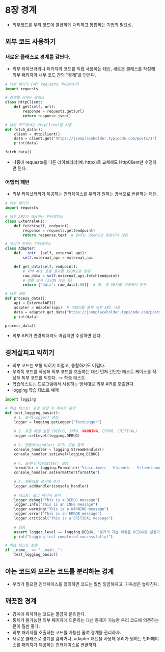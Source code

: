 # 8장 경계 
- 외부코드를 우리 코드에 깔끔하게 처리하고 통합하는 기법의 필요성.

## 외부 코드 사용하기 
### 새로운 클래스로 경계를 감싼다. 
- 외부 라이브러리나 패키지의 코드를 직접 사용하는 대신, 새로운 클래스를 작성해 외부 패키지와 내부 코드 간의 "경계"를 만든다.
```python
# 외부 패키지 (예: requests 라이브러리)
import requests

# 경계를 감싸는 클래스
class HttpClient:
    def get(self, url):
        response = requests.get(url)
        return response.json()

# 내부 코드에서는 HttpClient를 사용
def fetch_data():
    client = HttpClient()
    data = client.get("https://jsonplaceholder.typicode.com/posts/1")
    print(data)

fetch_data()
```
- 나중에 requests를 다른 라이브러리(예: httpx)로 교체해도 HttpClient만 수정하면 된다.

### 어댑터 패턴
- 외부 라이브러리가 제공하는 인터페이스를 우리가 원하는 방식으로 변환하는 패턴.
```python
# 외부 패키지
import requests

# 외부 API가 제공하는 인터페이스
class ExternalAPI:
    def fetch(self, endpoint):
        response = requests.get(endpoint)
        return response.text  # 원래는 JSON으로 반환되지 않음

# 우리가 원하는 인터페이스
class Adapter:
    def __init__(self, external_api):
        self.external_api = external_api

    def get_data(self, endpoint):
        # 외부 API 호출 결과를 JSON으로 변환
        raw_data = self.external_api.fetch(endpoint)
        # 변환 로직 (JSON 파싱 등)
        return {"data": raw_data[:50]}  # 예: 첫 50자를 가공해서 반환

# 내부 코드
def process_data():
    api = ExternalAPI()
    adapter = Adapter(api)  # 어댑터를 통해 외부 API 사용
    data = adapter.get_data("https://jsonplaceholder.typicode.com/posts/1")
    print(data)

process_data()
```
- 외부 API가 변경되더라도 어댑터만 수정하면 된다.
  
## 경계살피고 익히기 
- 외부 코드는 보통 익히기 어렵고, 통합하기도 어렵다.
- 우리쪽 코드를 작성해 외부 코드를 호출하는 대신 먼저 간단한 테스트 케이스를 작성해 외부 코드를 익힌다. -> 학습 테스트
- 학습테스트는 프로그램에서 사용하는 방식대로 외부 API를 호출한다.
- logging 학습 테스트 예제
```python
import logging

# 학습 테스트: 로깅 설정 및 메시지 출력
def test_logging_basic():
    # 1. 로거(logger) 생성
    logger = logging.getLogger("TestLogger")
    
    # 2. 로깅 레벨 설정 (DEBUG, INFO, WARNING, ERROR, CRITICAL)
    logger.setLevel(logging.DEBUG)
    
    # 3. 핸들러(handler) 추가: 콘솔 출력
    console_handler = logging.StreamHandler()
    console_handler.setLevel(logging.DEBUG)
    
    # 4. 포매터(formatter) 설정
    formatter = logging.Formatter('%(asctime)s - %(name)s - %(levelname)s - %(message)s')
    console_handler.setFormatter(formatter)
    
    # 5. 핸들러를 로거에 추가
    logger.addHandler(console_handler)
    
    # 테스트: 로그 메시지 출력
    logger.debug("This is a DEBUG message")
    logger.info("This is an INFO message")
    logger.warning("This is a WARNING message")
    logger.error("This is an ERROR message")
    logger.critical("This is a CRITICAL message")
    
    # 검증
    assert logger.level == logging.DEBUG, "로거의 기본 레벨은 DEBUG로 설정되어야 합니다."
    print("Logging test completed successfully!")

# 학습 테스트 실행
if __name__ == "__main__":
    test_logging_basic()
```

## 아는 코드와 모르는 코드를 분리하는 경계
- 우리가 필요한 인터페이스를 정의하면 코드는 훨씬 깔끔해지고, 가독성은 높아진다.

## 깨끗한 경계
- 경계에 위치하는 코드는 깔끔히 분리한다.
- 통제가 불가능한 외부 패키지에 의존하는 대신 통제가 가능한 우리 코드에 의존하는 편이 훨씬 좋다.
- 외부 패키지를 호출하는 코드를 가능한 줄여 경계를 관리하자.
- 새로운 클래스로 경계를 감싸거나, adapter 패턴을 사용해 우리가 원하는 인터페이스를 패키지가 제공하는 인터페이스로 변환하자. 
